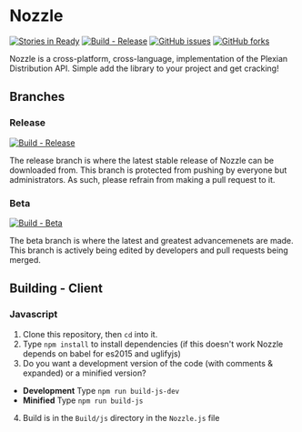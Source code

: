 # Nozzle

[![Stories in Ready](https://badge.waffle.io/ThePlexianNetwork/Nozzle.png?label=ready&title=Ready)](http://waffle.io/ThePlexianNetwork/Nozzle)
[![Build - Release](https://travis-ci.org/ThePlexianNetwork/Nozzle.svg?branch=release)](https://travis-ci.org/ThePlexianNetwork/Nozzle)
[![GitHub issues](https://img.shields.io/github/issues/ThePlexianNetwork/Nozzle.svg)](https://github.com/ThePlexianNetwork/Nozzle/issues)
[![GitHub forks](https://img.shields.io/github/forks/ThePlexianNetwork/Nozzle.svg)](https://github.com/ThePlexianNetwork/Nozzle/network)

Nozzle is a cross-platform, cross-language, implementation of the Plexian Distribution API. Simple add the library to your project and get cracking!

## Branches
### Release
[![Build - Release](https://travis-ci.org/ThePlexianNetwork/Nozzle.svg?branch=release)](https://travis-ci.org/ThePlexianNetwork/Nozzle)

The release branch is where the latest stable release of Nozzle can be downloaded from. This branch is protected from pushing by everyone but
administrators. As such, please refrain from making a pull request to it.

### Beta
[![Build - Beta](https://travis-ci.org/ThePlexianNetwork/Nozzle.svg?branch=beta)](https://travis-ci.org/ThePlexianNetwork/Nozzle)

The beta branch is where the latest and greatest advancemenets are made. This branch is actively being edited by developers and pull requests being merged.


## Building - Client
### Javascript

1. Clone this repository, then ```cd``` into it.
2. Type ```npm install``` to install dependencies (if this doesn't work Nozzle depends on babel for es2015 and uglifyjs)
3. Do you want a development version of the code (with comments & expanded) or a minified version?
  * __Development__ Type ```npm run build-js-dev```
  * __Minified__ Type ```npm run build-js```
4. Build is in the ```Build/js``` directory in the ```Nozzle.js``` file